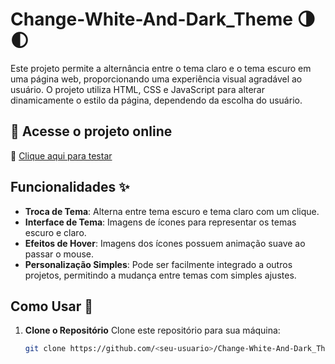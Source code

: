 # Change-White-And-Dark_Theme 🌗🌓

Este projeto permite a alternância entre o tema claro e o tema escuro em uma página web, proporcionando uma experiência visual agradável ao usuário. O projeto utiliza HTML, CSS e JavaScript para alterar dinamicamente o estilo da página, dependendo da escolha do usuário.

## 🚀 Acesse o projeto online

🔗 [Clique aqui para testar](https://darwingaz.github.io/Change-White-And-Dark-Theme/)

## Funcionalidades ✨

- **Troca de Tema**: Alterna entre tema escuro e tema claro com um clique.
- **Interface de Tema**: Imagens de ícones para representar os temas escuro e claro.
- **Efeitos de Hover**: Imagens dos ícones possuem animação suave ao passar o mouse.
- **Personalização Simples**: Pode ser facilmente integrado a outros projetos, permitindo a mudança entre temas com simples ajustes.

## Como Usar 🚀

1. **Clone o Repositório** 
   Clone este repositório para sua máquina:
   ```bash
   git clone https://github.com/<seu-usuario>/Change-White-And-Dark_Theme.git

